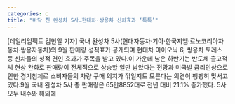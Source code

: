 ```yaml
---
categories: c
title: "바닥 친 완성차 5사…현대차·쌍용차 신차효과 ‘톡톡’"
---
```

[데일리임팩트 김현일 기자] 국내 완성차 5사(현대자동차·기아·한국지엠·르노코리아자동차·쌍용자동차)의 9월 판매량 성적표가 공개되며 현대차 아이오닉 6, 쌍용차 토레스 등 신차들의 성적 견인 효과가 주목을 받고 있다.이 가운데 남은 하반기는 반도체 출고적체 현상 완화로 판매량이 전체적으로 상승할 일만 남았다는 전망과 미국발 금리인상으로 인한 경기침체로 소비자들의 차량 구매 의지가 꺾일지도 모른다는 의견이 팽팽히 맞서고 있다.9월 국내 완성차 5사 총 판매량은 65만8852대로 전년 대비 21.1% 증가했다. 5사 모두 내수와 해외에